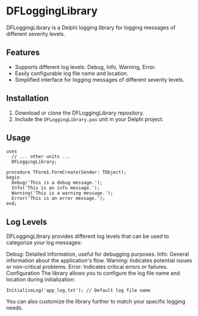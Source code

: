 # DFLoggingLibrary

DFLoggingLibrary is a Delphi logging library for logging messages of different severity levels.

## Features

- Supports different log levels: Debug, Info, Warning, Error.
- Easily configurable log file name and location.
- Simplified interface for logging messages of different severity levels.

## Installation

1. Download or clone the DFLoggingLibrary repository.
2. Include the `DFLoggingLibrary.pas` unit in your Delphi project.

## Usage

```delphi
uses
  // ... other units ...
  DFLoggingLibrary;

procedure TForm1.FormCreate(Sender: TObject);
begin
  Debug('This is a debug message.');
  Info('This is an info message.');
  Warning('This is a warning message.');
  Error('This is an error message.');
end;
```

## Log Levels
DFLoggingLibrary provides different log levels that can be used to categorize your log messages:

Debug: Detailed information, useful for debugging purposes.
Info: General information about the application's flow.
Warning: Indicates potential issues or non-critical problems.
Error: Indicates critical errors or failures.
Configuration
The library allows you to configure the log file name and location during initialization:

```delphi
InitializeLog('app_log.txt'); // Default log file name
```
You can also customize the library further to match your specific logging needs.

